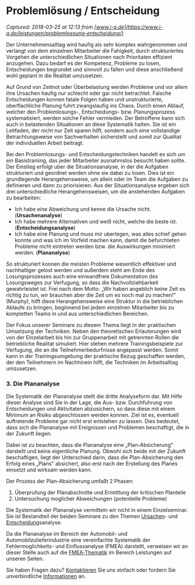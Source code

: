 # Problemlösung / Entscheidung

_Captured: 2018-03-25 at 12:13 from [www.i-q.de](https://www.i-q.de/leistungen/problemloesung-entscheidung/)_

Der Unternehmensalltag wird haufig als sehr komplex wahrgenommen und verlangt von dem einzelnen Mitarbeiter die Fahigkeit, durch strukturiertes Vorgehen die unterschiedlichen Situationen nach Prioritaten effizient anzugehen. Dazu bedarf es der Kompetenz, Probleme zu losen, Entscheidungen begrundet und sinnvoll zu fallen und diese anschließend wohl geplant in die Realitat umzusetzen.

Auf Grund von Zeitnot oder Überbelastung werden Probleme und vor allem ihre Ursachen haufig nur schlecht oder gar nicht betrachtet. Falsche Entscheidungen konnen fatale Folgen haben und unstrukturierte, oberflachliche Planung fuhrt zwangslaufig ins Chaos. Durch einen Ablauf, welcher den Problemlosungs-, Entscheidungs- bzw. Planungsprozess systematisiert, werden solche Fehler vermieden. Der Betroffene kann sich auch in belastenden Situationen an diese Systematik halten. Sie ist ein Leitfaden, der nicht nur Zeit sparen hilft, sondern auch eine vollstandige Betrachtungsweise von Sachverhalten sicherstellt und somit zur Qualitat der individuellen Arbeit beitragt.

Bei den Problemlosungs- und Entscheidungstechniken handelt es sich um ein Basistraining, das jeder Mitarbeiter ausnahmslos besucht haben sollte. Der Einstieg erfolgt uber die Situationsanalyse, in der die Aufgaben strukturiert und geordnet werden ohne sie dabei zu losen. Dies ist ein grundlegende Herangehensweise, um allein oder im Team die Aufgaben zu definieren und dann zu priorisieren. Aus der Situationsanalyse ergeben sich drei unterschiedliche Herangehensweisen, um die anstehenden Aufgaben zu bearbeiten:

  * Ich habe eine Abweichung und kenne die Ursache nicht. (**Ursachenanalyse**)
  * Ich habe mehrere Alternativen und weiß nicht, welche die beste ist. (**Entscheidungsanalyse**)
  * Ich habe eine Planung und muss mir uberlegen, was alles schief gehen konnte und was ich im Vorfeld machen kann, damit die befurchteten Probleme nicht eintreten werden bzw. die Auswirkungen minimiert werden. (**Plananalyse**)

So strukturiert konnen die meisten Probleme wesentlich effektiver und nachhaltiger gelost werden und außerdem steht am Ende des Losungsprozesses auch eine einwandfreie Dokumentation des Losungsweges zur Verfugung, so dass die Nachvollziehbarkeit gewahrleistet ist. Frei nach dem Motto: „Wir haben angeblich keine Zeit es richtig zu tun, wir brauchen aber die Zeit um es noch mal zu machen!" (Murphy), hilft diese Herangehensweise eine Struktur in die betrieblichen Ablaufe zu bringen, beginnend bei jedem einzelnen Mitarbeiter bis zu kompletten Teams in und aus unterschiedlichen Bereichen.

Der Fokus unserer Seminare zu diesem Thema liegt in der praktischen Umsetzung der Techniken. Neben den theoretischen Erlauterungen wird von der Einzelarbeit bis hin zur Gruppenarbeit mit getrennten Rollen die betriebliche Realitat simuliert. Hier stehen mehrere Trainingsbeispiele zur Verfugung, die an die Teilnehmerbedurfnisse angepasst werden. Somit kann in der Trainingsumgebung der praktische Bezug geschaffen werden, der den Teilnehmern im Nachhinein hilft, die Techniken im Arbeitsalltag umzusetzen.

### 3\. Die Plananalyse

Die Systematik der Plananalyse stellt die dritte Analyseform dar. Mit Hilfe dieser Analyse sind Sie in der Lage, die Aus- bzw. Durchfuhrung von Entscheidungen und Aktivitaten abzusichern, so dass diese mit einem Minimum an Risiko abgeschlossen werden konnen. Ziel ist es, eventuell auftretende Probleme gar nicht erst entstehen zu lassen. Dies bedeutet, dass sich die Plananalyse mit Ereignissen und Problemen beschaftigt, die in der Zukunft liegen.

Dabei ist zu beachten, dass die Plananalyse eine „Plan-Absicherung" darstellt und keine eigentliche Planung. Obwohl sich beide mit der Zukunft beschaftigen, liegt der Unterschied darin, dass die Plan-Absicherung den Erfolg eines „Plans" absichert, also erst nach der Erstellung des Planes einsetzt und wirksam werden kann.

Der Prozess der Plan-Absicherung umfaßt 2 Phasen:

  1. Überprufung der Planabschnitte und Ermittlung der kritischen Planteile
  2. Untersuchung moglicher Abweichungen (potentielle Probleme)

Die Systematik der Plananalyse vermitteln wir nicht in einem Einzelseminar. Sie ist Bestandteil der beiden Seminare zu den Themen [Ursachen](https://www.i-q.de/leistungen/problemloesung-entscheidung/ursachenanalyse/)\- und [Entscheidung](https://www.i-q.de/leistungen/problemloesung-entscheidung/entscheidungsanalyse/)sanalyse.

Da die Plananalyse im Bereich der Automobil- und Automobilzulieferindustrie eine vereinfachte Systematik der Fehlermoglichkeits- und Einflussanalyse (FMEA) darstellt, verweisen wir an dieser Stelle auch auf die [FMEA-Thematik](https://www.i-q.de/leistungen/fmea/) im Bereich Leistungen auf unseren Seiten.

Sie haben Fragen dazu? [Kontaktieren](https://www.i-q.de/kontakt/) Sie uns einfach oder fordern Sie unverbindliche [Informationen](https://www.i-q.de/fragen-und-angebote/) an.

